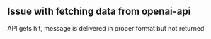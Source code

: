 ## Issue with fetching data from openai-api
API gets hit, message is delivered in proper format but not returned
